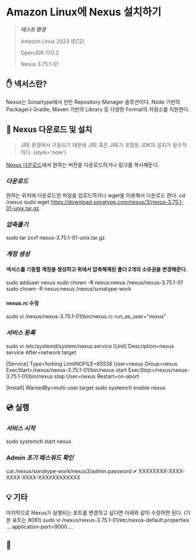 # Amazon Linux에 Nexus 설치하기

> ***테스트 환경***
>
> Amazon Linux 2023 (EC2)
>
> OpenJDK 17.0.2
> 
> Nexus 3.75.1-01

## ✋ 넥서스란?
Nexus는 Sonartype에서 만든 Repository Manager 솔루션이다. Node 기반의 Package나 Gradle, Maven 기반의 Library 등 다양한 Format의 저장소를 지원한다.

## 🚀 Nexus 다운로드 및 설치

> JRE 환경에서 구동되기 때문에 JRE 혹은 JRE가 포함된 JDK의 설치가 필수적이다.
{style='note'}

[Nexus 다운로드](https://help.sonatype.com/en/download-archives---repository-manager-3.html)에서 원하는 버전을 다운로드하거나 링크를 복사해둔다.

### ***다운로드***
원하는 위치에 다운로드한 파일을 업로드하거나 wget을 이용해서 다운로드 한다.
<code-block lang="sh">
cd /nexus
sudo wget https://download.sonatype.com/nexus/3/nexus-3.75.1-01-unix.tar.gz
</code-block>

### ***압축풀기***
<code-block lang="sh">
sudo tar zxvf nexus-3.75.1-01-unix.tar.gz
</code-block>

### ***계정 생성***
#### 넥서스를 기동할 계정을 생성하고 위에서 압축해제된 폴더 2개의 소유권을 변경해준다. 
<code-block lang="sh">
sudo adduser nexus
sudo chown -R nexus:nexus /nexus/nexus-3.75.1-01
sudo chown -R nexus:nexus /nexus/sonatype-work
</code-block>

#### nexus.rc 수정
<code-block lang="sh">
sudo vi /nexus/nexus-3.75.1-01/bin/nexus.rc
</code-block>
<code-block lang="vim">
run_as_user="nexus"
</code-block>

### ***서비스 등록***
<code-block lang="sh">
sudo vi /etc/systemd/system/nexus.service
</code-block>
<code-block lang="vim">
[Unit]
Description=nexus service
After=network.target

[Service]
Type=forking
LimitNOFILE=65536
User=nexus
Group=nexus
ExecStart=/nexus/nexus-3.75.1-01/bin/nexus start
ExecStop=/nexus/nexus-3.75.1-01/bin/nexus stop
User=nexus
Restart=on-abort

[Install]
WantedBy=multi-user.target
</code-block>
<code-block lang="sh">
sudo systemctl enable nexus
</code-block>

## 💿 실행

### ***서비스 시작***
<code-block lang="sh">
sudo systemctl start nexus
</code-block>

### ***Admin 초기 패스워드 확인***
<code-block lang="sh">
cat /nexus/sonatype-work/nexus3/admin.password
</code-block>
<code-block lang="sh">
✔
XXXXXXXX-XXXX-XXXX-XXXX-XXXXXXXXXXXX
</code-block>

## 💡 기타
마지막으로 Nexus가 실행되는 포트를 변경하고 싶다면 아래와 같이 수정하면 된다. (기본 포트는 8081)
<code-block lang="sh">
sudo vi /nexus/nexus-3.75.1-01/etc/nexus-default.properties
</code-block>
<code-block lang="vim">
...
application-port=9000
...
</code-block>

## 👋

